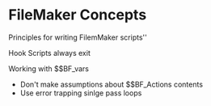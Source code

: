 # FileMaker Concepts

Principles for writing FilemMaker scripts''



Hook Scripts always exit



Working with $$BF\_vars

* Don't make assumptions about $$BF\_Actions contents
* Use error trapping sinlge pass loops


